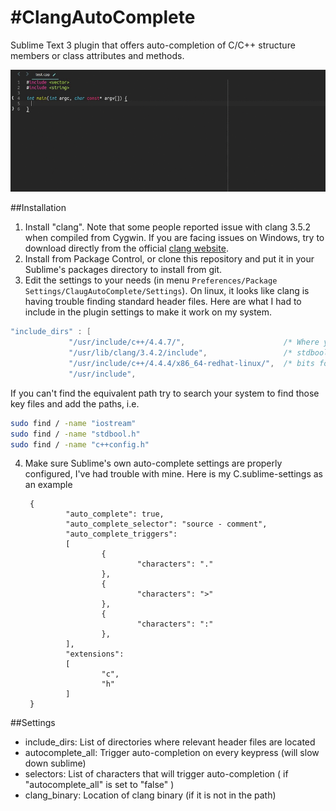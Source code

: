 #ClangAutoComplete
=================

Sublime Text 3 plugin that offers auto-completion of C/C++ structure members or class attributes and methods.

![Example](autocomplete_show_off.gif)

##Installation

1. Install "clang". Note that some people reported issue with clang 3.5.2 when compiled from Cygwin. If you are facing issues on Windows, try to download directly from the official [clang website](http://llvm.org/releases/download.html).
2. Install from Package Control, or clone this repository and put it in your Sublime's packages directory to install from git.
3. Edit the settings to your needs (in menu `Preferences/Package Settings/ClaugAutoComplete/Settings`). On linux, it looks like clang is having trouble finding standard header files. Here are what I had to include in the plugin settings to make it work on my system.

 ```C
"include_dirs" : [
              "/usr/include/c++/4.4.7/",                      /* Where you find iostream, vector, etc. */
              "/usr/lib/clang/3.4.2/include",                 /* stdbool, etc */
              "/usr/include/c++/4.4.4/x86_64-redhat-linux/",  /* bits folder */
              "/usr/include",
 ```

 If you can't find the equivalent path try to search your system to find those key files and add the paths, i.e.

 ```bash
sudo find / -name "iostream"
sudo find / -name "stdbool.h"
sudo find / -name "c++config.h"
 ```

4. Make sure Sublime's own auto-complete settings are properly configured, I've had trouble with mine.
Here is my C.sublime-settings as an example


        {
                "auto_complete": true,
                "auto_complete_selector": "source - comment",
                "auto_complete_triggers":
                [
                        {
                                "characters": "."
                        },
                        {
                                "characters": ">"
                        },
                        {
                                "characters": ":"
                        },
                ],
                "extensions":
                [
                        "c",
                        "h"
                ]
        }


##Settings

 - include_dirs: List of directories where relevant header files are located
 - autocomplete_all: Trigger auto-completion on every keypress (will slow down sublime)
 - selectors: List of characters that will trigger auto-completion ( if "autocomplete_all" is set to "false" )
 - clang_binary: Location of clang binary (if it is not in the path)


